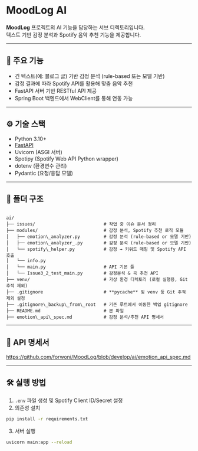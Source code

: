 
# MoodLog AI

**MoodLog** 프로젝트의 AI 기능을 담당하는 서브 디렉토리입니다.  
텍스트 기반 감정 분석과 Spotify 음악 추천 기능을 제공합니다.

---

## 🚀 주요 기능

- 긴 텍스트(예: 블로그 글) 기반 감정 분석 (rule-based 또는 모델 기반)
- 감정 결과에 따라 Spotify API를 활용해 맞춤 음악 추천
- FastAPI 서버 기반 RESTful API 제공
- Spring Boot 백엔드에서 WebClient를 통해 연동 가능

---

## ⚙️ 기술 스택

- Python 3.10+
- [FastAPI](https://fastapi.tiangolo.com/)
- Uvicorn (ASGI 서버)
- Spotipy (Spotify Web API Python wrapper)
- dotenv (환경변수 관리)
- Pydantic (요청/응답 모델)

---

## 📁 폴더 구조

```

ai/
├── issues/                          # 작업 중 이슈 문서 정리
├── modules/                         # 감정 분석, Spotify 추천 로직 모듈
│   ├── emotion\_analyzer.py         # 감정 분석 (rule-based or 모델 기반)
│   ├── emotion\_analyzer_.py        # 감정 분석 (rule-based or 모델 기반)
│   └── spotify\_helper.py           # 감정 → 키워드 매핑 및 Spotify API 호출
│   └── info.py
│   └── main.py                      # API 기본 틀
│   └── Issue3_2_test_main.py        # 감정분석 & 곡 추천 API
├── venv/                            # 가상 환경 디렉토리 (로컬 실행용, Git 추적 제외)
├── .gitignore                       # **pycache** 및 venv 등 Git 추적 제외 설정
├── .gitignore\_backup\_from\_root   # 기존 루트에서 이동한 백업 gitignore
├── README.md                        # 본 파일
├── emotion\_api\_spec.md            # 감정 분석/추천 API 명세서

````

---

## 🔗 API 명세서

https://github.com/forwoni/MoodLog/blob/develop/ai/emotion_api_spec.md

---

## 🛠️ 실행 방법

1. `.env` 파일 생성 및 Spotify Client ID/Secret 설정
2. 의존성 설치

```bash
pip install -r requirements.txt
```

3. 서버 실행

```bash
uvicorn main:app --reload
```

